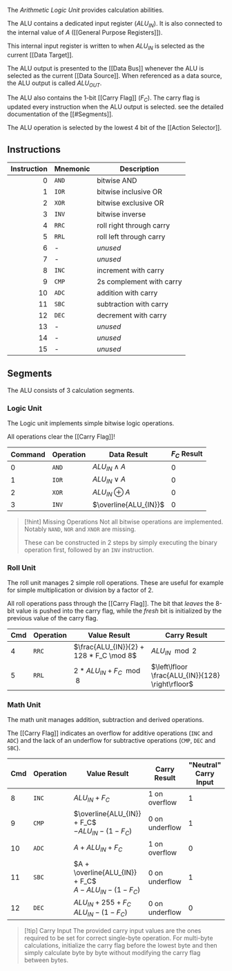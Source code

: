 The _Arithmetic Logic Unit_ provides calculation abilities.

The ALU contains a dedicated input register ($ALU_{IN}$). It is also connected to the internal value of $A$ ([[General Purpose Registers]]).

This internal input register is written to when $ALU_{IN}$ is selected as the current [[Data Target]].

The ALU output is presented to the [[Data Bus]] whenever the ALU is selected as the current [[Data Source]]. When referenced as a data source, the ALU output is called $ALU_{OUT}$.

The ALU also contains the 1-bit [[Carry Flag]] ($F_C$). The carry flag is updated every instruction when the ALU output is selected. see the detailed documentation of the [[#Segments]].

The ALU operation is selected by the lowest 4 bit of the [[Action Selector]].

## Instructions

| Instruction | Mnemonic | Description              |
| ----------: | -------- | ------------------------ |
|           0 | `AND`    | bitwise AND              |
|           1 | `IOR`    | bitwise inclusive OR     |
|           2 | `XOR`    | bitwise exclusive OR     |
|           3 | `INV`    | bitwise inverse          |
|           4 | `RRC`    | roll right through carry |
|           5 | `RRL`    | roll left through carry  |
|           6 | -        | _unused_                 |
|           7 | -        | _unused_                 |
|           8 | `INC`    | increment with carry     |
|           9 | `CMP`    | 2s complement with carry |
|          10 | `ADC`    | addition with carry      |
|          11 | `SBC`    | subtraction with carry   |
|          12 | `DEC`    | decrement with carry     |
|          13 | -        | _unused_                 |
|          14 | -        | _unused_                 |
|          15 | -        | _unused_                 |
## Segments
The ALU consists of 3 calculation segments.
### Logic Unit
The Logic unit implements simple bitwise logic operations.

All operations clear the [[Carry Flag]]!

| Command | Operation | Data Result           | $F_C$ Result |
| ------- | --------- | --------------------- | ------------ |
| 0       | `AND`     | $ALU_{IN} \wedge A$   | $0$          |
| 1       | `IOR`     | $ALU_{IN} \vee A$     | $0$          |
| 2       | `XOR`     | $ALU_{IN} \oplus A$   | $0$          |
| 3       | `INV`     | $\overline{ALU_{IN}}$ | $0$          |

>[!hint] Missing Operations
>Not all bitwise operations are implemented. Notably `NAND`, `NOR` and `XNOR` are missing.
>
>These can be constructed in 2 steps by simply executing the binary operation first, followed by an `INV` instruction.
### Roll Unit
The roll unit manages 2 simple roll operations. These are useful for example for simple multiplication or division by a factor of 2.

All roll operations pass through the [[Carry Flag]]. The bit that _leaves_ the 8-bit value is pushed into the carry flag, while the _fresh_ bit is initialized by the previous value of the carry flag.

| Cmd | Operation | Value Result                            | Carry Result                                      |
| --- | --------- | --------------------------------------- | ------------------------------------------------- |
| 4   | `RRC`     | $\frac{ALU_{IN}}{2} + 128 * F_C \mod 8$ | $ALU_{IN} \mod 2$                                 |
| 5   | `RRL`     | $2 * ALU_{IN} + F_C \mod 8$             | $\left\lfloor \frac{ALU_{IN}}{128} \right\rfloor$ |
### Math Unit
The math unit manages addition, subtraction and derived operations.

The [[Carry Flag]] indicates an overflow for additive operations (`INC` and `ADC`) and the lack of an underflow for subtractive operations (`CMP`, `DEC` and `SBC`).

| Cmd | Operation | Value Result                                                  | Carry Result     | "Neutral" Carry Input |
| --- | --------- | ------------------------------------------------------------- | ---------------- | --------------------- |
| 8   | `INC`     | $ALU_{IN} + F_C$                                              | $1$ on overflow  | $1$                   |
| 9   | `CMP`     | $\overline{ALU_{IN}} + F_C$<br>$- ALU_{IN} - (1 - F_C)$       | $0$ on underflow | $1$                   |
| 10  | `ADC`     | $A + ALU_{IN} + F_C$                                          | $1$ on overflow  | $0$                   |
| 11  | `SBC`     | $A + \overline{ALU_{IN}} + F_C$<br>$A - ALU_{IN} - (1 - F_C)$ | $0$ on underflow | $1$                   |
| 12  | `DEC`     | $ALU_{IN} + 255 + F_C$<br>$ALU_{IN} - (1 - F_C)$              | $0$ on underflow | $0$                   |

>[!tip] Carry Input
>The provided carry input values are the ones required to be set for correct single-byte operation.
>For multi-byte calculations, initialize the carry flag before the lowest byte and then simply calculate byte by byte without modifying the carry flag between bytes.

